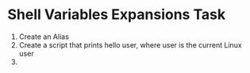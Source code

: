 # Shell Variables Expansions Task
1. Create an Alias
2. Create a script that prints hello user, where user is the current Linux user
3.  
